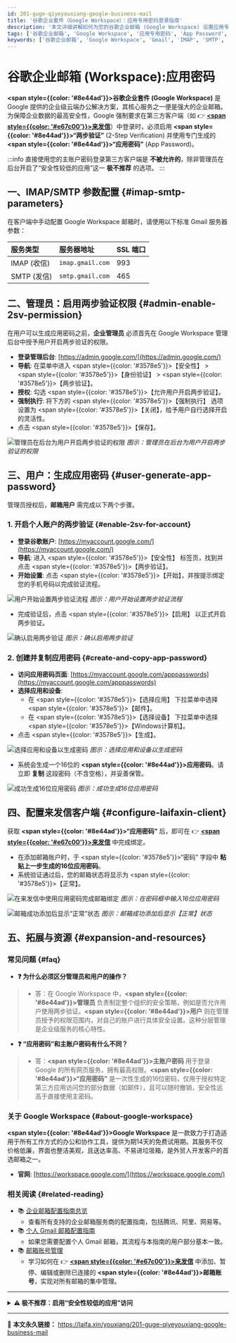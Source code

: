 ```yaml
---
id: 201-guge-qiyeyouxiang-google-business-mail
title: '谷歌企业套件（Google Workspace）：应用专用密码登录指南'
description: '本文详细讲解如何为您的谷歌企业邮箱 (Google Workspace) 设置应用专用密码，以便在第三方客户端（如来发信）中安全地收发邮件。内容覆盖管理员启用两步验证的权限，以及用户生成和使用“应用密码”的完整步骤。'
tags: ['谷歌企业邮箱', 'Google Workspace', '应用专用密码', 'App Password', 'IMAP', 'SMTP', '两步验证']
keywords: ['谷歌企业邮箱', 'Google Workspace', 'Gmail', 'IMAP', 'SMTP', '应用专用密码', 'App Password', '两步验证', '2FA', '安全性较低的应用']
---
```


# 谷歌企业邮箱 (Workspace):应用密码

**<span style={{color: '#8e44ad'}}>谷歌企业套件 (Google Workspace)</span>** 是 Google 提供的企业级云端办公解决方案，其核心服务之一便是强大的企业邮箱。为保障企业数据的最高安全性，Google 强制要求在第三方客户端（如 👉 [**<span style={{color: '#e67c00'}}>来发信</span>**](https://laifaxin.com)）中登录时，必须启用 **<span style={{color: '#8e44ad'}}>“两步验证”</span>** (2-Step Verification) 并使用专门生成的 **<span style={{color: '#8e44ad'}}>“应用密码”</span>** (App Password)。

:::info
直接使用您的主账户密码登录第三方客户端是 **不被允许的**，除非管理员在后台开启了“安全性较低的应用”这一 **极不推荐** 的选项。
:::

## 一、IMAP/SMTP 参数配置 {#imap-smtp-parameters}

在客户端中手动配置 Google Workspace 邮箱时，请使用以下标准 Gmail 服务器参数：

| **服务类型** | **服务器地址** | **SSL 端口** |
| :--- | :--- | :--- |
| IMAP (收信) | `imap.gmail.com` | 993 |
| SMTP (发信) | `smtp.gmail.com` | 465 |

## 二、管理员：启用两步验证权限 {#admin-enable-2sv-permission}

在用户可以生成应用密码之前，**企业管理员** 必须首先在 Google Workspace 管理后台中授予用户开启两步验证的权限。

-   **登录管理后台**: [https://admin.google.com/](https://admin.google.com/)
-   **导航**: 在菜单中进入 <span style={{color: '#3578e5'}}>【安全性】</span> > <span style={{color: '#3578e5'}}>【身份验证】</span> > <span style={{color: '#3578e5'}}>【两步验证】</span>。
-   **授权**: 勾选 <span style={{color: '#3578e5'}}>【允许用户开启两步验证】</span>。
-   **强制执行**: 将下方的 <span style={{color: '#3578e5'}}>【强制执行】</span> 选项设置为 <span style={{color: '#3578e5'}}>【关闭】</span>，给予用户自行选择开启的灵活性。
-   点击 <span style={{color: '#3578e5'}}>【保存】</span>。

![管理员在后台为用户开启两步验证的权限](https://cos.files.maozhishi.com/data/web/web-files/img/1721146565064.png)
_图示：管理员在后台为用户开启两步验证的权限_

## 三、用户：生成应用密码 {#user-generate-app-password}

管理员授权后，**邮箱用户** 需完成以下两个步骤。

### 1. 开启个人账户的两步验证 {#enable-2sv-for-account}

-   **登录谷歌账户**: [https://myaccount.google.com/](https://myaccount.google.com/)
-   **导航**: 进入 <span style={{color: '#3578e5'}}>【安全性】</span> 标签页，找到并点击 <span style={{color: '#3578e5'}}>【两步验证】</span>。
-   **开始设置**: 点击 <span style={{color: '#3578e5'}}>【开始】</span>，并按提示绑定您的手机号码以完成验证流程。

![用户开始设置两步验证流程](https://cos.files.maozhishi.com/data/web/web-files/img/1721146565065.png)
_图示：用户开始设置两步验证流程_

-   完成验证后，点击 <span style={{color: '#3578e5'}}>【启用】</span> 以正式开启两步验证。

![确认启用两步验证](https://cos.files.maozhishi.com/data/web/web-files/img/1721146565066.png)
_图示：确认启用两步验证_

### 2. 创建并复制应用密码 {#create-and-copy-app-password}

-   **访问应用密码页面**: [https://myaccount.google.com/apppasswords](https://myaccount.google.com/apppasswords)
-   **选择应用和设备**:
    -   在 <span style={{color: '#3578e5'}}>【选择应用】</span> 下拉菜单中选择 <span style={{color: '#3578e5'}}>【邮件】</span>。
    -   在 <span style={{color: '#3578e5'}}>【选择设备】</span> 下拉菜单中选择 <span style={{color: '#3578e5'}}>【Windows计算机】</span>。
-   点击 <span style={{color: '#3578e5'}}>【生成】</span>。

![选择应用和设备以生成密码](https://cos.files.maozhishi.com/data/web/web-files/img/1721146565067.png)
_图示：选择应用和设备以生成密码_

-   系统会生成一个16位的 **<span style={{color: '#8e44ad'}}>应用密码</span>**。请立即 **复制** 这段密码（不含空格），并妥善保管。

![成功生成16位应用密码](https://cos.files.maozhishi.com/data/web/web-files/img/1721146565068.png)
_图示：成功生成16位应用密码_

## 四、配置来发信客户端 {#configure-laifaxin-client}

获取 **<span style={{color: '#8e44ad'}}>“应用密码”</span>** 后，即可在 👉 [**<span style={{color: '#e67c00'}}>来发信</span>**](https://laifaxin.com) 中完成绑定。

-   在添加邮箱账户时，于 <span style={{color: '#3578e5'}}>“密码”</span> 字段中 **粘贴上一步生成的16位应用密码**。
-   系统验证通过后，您的邮箱状态将显示为 <span style={{color: '#3578e5'}}>【正常】</span>。

![在来发信中使用应用密码完成邮箱绑定](https://cos.files.maozhishi.com/data/web/web-files/img/1721146565070.png)
_图示：在密码框中输入16位应用密码_

![邮箱成功添加后显示“正常”状态](https://cos.files.maozhishi.com/data/web/web-files/img/1721146565059.png)
_图示：邮箱成功添加后显示【正常】状态_

## 五、拓展与资源 {#expansion-and-resources}

### 常见问题 {#faq}

- **❓ 为什么必须区分管理员和用户的操作？**
> - 答：在 Google Workspace 中，**<span style={{color: '#8e44ad'}}>管理员</span>** 负责制定整个组织的安全策略，例如是否允许用户使用两步验证。**<span style={{color: '#8e44ad'}}>用户</span>** 则在管理员授予的权限范围内，对自己的账户进行具体安全设置。这种分层管理是企业级服务的核心特性。

- **❓ “应用密码”和主账户密码有什么不同？**
> - 答：**<span style={{color: '#8e44ad'}}>主账户密码</span>** 用于登录 Google 的所有网页服务，拥有最高权限。**<span style={{color: '#8e44ad'}}>“应用密码”</span>** 是一次性生成的16位密码，仅用于授权特定第三方应用访问您的部分数据（如邮件），且可以随时撤销，安全性远高于直接使用主密码。

### 关于 Google Workspace {#about-google-workspace}

**<span style={{color: '#8e44ad'}}>Google Workspace</span>** 是一款致力于打造适用于所有工作方式的办公和协作工具，提供为期14天的免费试用期。其服务不仅价格低廉，界面也整洁美观，且送达率高、不易进垃圾箱，是外贸人开发客户的首选邮箱之一。
- **官网**: [https://workspace.google.com/](https://workspace.google.com/)

### 相关阅读 {#related-reading}

- 📚 [企业邮箱配置指南总览](./200-qiyeyouxiang-enterprise-mailbox)
  -   查看所有支持的企业邮箱服务商的配置指南，包括腾讯、阿里、网易等。
- 📚 [个人 Gmail 邮箱配置指南](./101-guge-gmailyouxiang-google-personal-email)
  -   如果您需要配置个人 Gmail 邮箱，其流程与本指南的用户部分基本一致。
- 📚 [邮箱账号管理](../zhinan/email-account)
    - 学习如何在 👉 [**<span style={{color: '#e67c00'}}>来发信</span>**](https://laifaxin.com) 中添加、暂停、编辑或删除已连接的 **<span style={{color: '#8e44ad'}}>邮箱账号</span>**，实现对所有邮箱的集中管理。

---

<details>
<summary>
  <span style={{color: '#d93025'}}>
    <strong>⚠️ 极不推荐：启用“安全性较低的应用”访问</strong>
  </span>
</summary>

此方法会降低您账户的安全性，仅应在无法使用“应用密码”的特殊情况下作为临时解决方案。

1.  **管理员设置**：
    -   登录管理后台，进入 <span style={{color: '#3578e5'}}>【安全性】</span> > <span style={{color: '#3578e5'}}>【访问与数据控制】</span> > <span style={{color: '#3578e5'}}>【安全性较低的应用】</span>。
    -   选择 <span style={{color: '#3578e5'}}>【让用户自行管理他们能否访问安全性较低的应用】</span> 并保存。
    ![管理员允许用户管理“安全性较低的应用”](https://cos.files.maozhishi.com/data/web/web-files/img/1721146565061.png)
    _图示：管理员允许用户管理“安全性较低的应用”_

2.  **用户设置**：
    -   访问链接: [https://myaccount.google.com/lesssecureapps](https://myaccount.google.com/lesssecureapps)
    -   开启 <span style={{color: '#3578e5'}}>【允许安全性较低的应用】</span>。
    ![用户启用“安全性较低的应用”访问权限](https://cos.files.maozhishi.com/data/web/web-files/img/1721146565062.png)
    _图示：用户启用“安全性较低的应用”访问权限_

完成以上两步后，您才可以在第三方客户端中直接使用您的 **主账户密码** 登录。

</details>

---

🔗 **本文永久链接：** https://laifa.xin/youxiang/201-guge-qiyeyouxiang-google-business-mail


